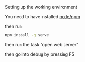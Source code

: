 Setting up the working environment

You need to have installed [node/npm](https://nodejs.org/en/)

then run 
```bash
npm install -g serve
```

then run the task "open web server"

then go into debug by pressing F5